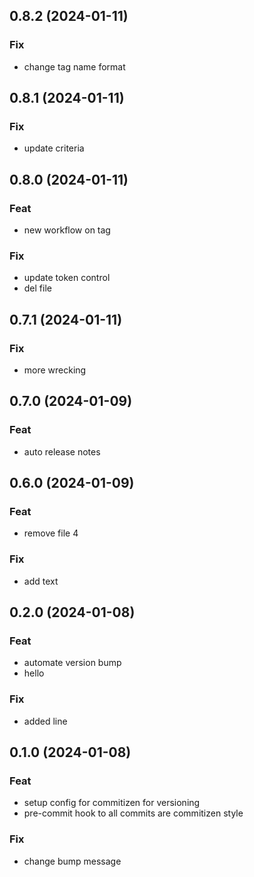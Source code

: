 ## 0.8.2 (2024-01-11)

### Fix

- change tag name format

## 0.8.1 (2024-01-11)

### Fix

- update criteria

## 0.8.0 (2024-01-11)

### Feat

- new workflow on tag

### Fix

- update token control
- del file

## 0.7.1 (2024-01-11)

### Fix

- more wrecking

## 0.7.0 (2024-01-09)

### Feat

- auto release notes

## 0.6.0 (2024-01-09)

### Feat

- remove file 4

### Fix

- add text

## 0.2.0 (2024-01-08)

### Feat

- automate version bump
- hello

### Fix

- added line

## 0.1.0 (2024-01-08)

### Feat

- setup config for commitizen for versioning
- pre-commit hook to all commits are commitizen style

### Fix

- change bump message
